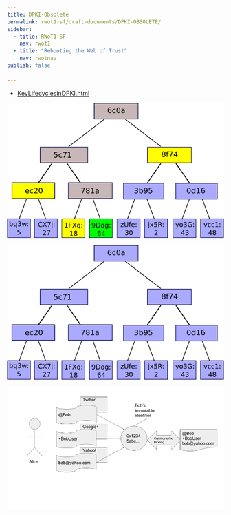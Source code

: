 ```yaml
---
title: DPKI-Obsolete
permalink: rwot1-sf/draft-documents/DPKI-OBSOLETE/
sidebar:
  - title: RWoT1-SF
    nav: rwot1
  - title: "Rebooting the Web of Trust"
    nav: rwotnav
publish: false

---
```


* [KeyLifecyclesinDPKI.html](KeyLifecyclesinDPKI.html)

![](/assets/images/dpki-img/image00.png)

![](/assets/images/dpki-img/image01.png)

![](/assets/images/dpki-img/image02.png)

